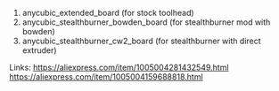 1. anycubic_extended_board (for stock toolhead)
2. anycubic_stealthburner_bowden_board (for stealthburner mod with bowden)
2. anycubic_stealthburner_cw2_board (for stealthburner with direct extruder)

Links:
https://aliexpress.com/item/1005004281432549.html
https://aliexpress.com/item/1005004159688818.html
